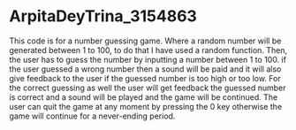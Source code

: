 # ArpitaDeyTrina_3154863

This code is for a number guessing game. Where a random number will be generated between 1 to 100, to do that I have used a random function. Then, the user has to guess the number by inputting a number between 1 to 100. if the user guessed a wrong number then a sound will be paid and it will also give feedback to the user if the guessed number is too high or too low. For the correct guessing as well the user will get feedback the guessed number is correct and a sound will be played and the game will be continued.  The user can quit the game at any moment by pressing the 0 key otherwise the game will continue for a never-ending period.
